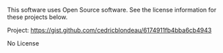 This software uses Open Source software. See the license information for these projects below.

Project: https://gist.github.com/cedricblondeau/6174911fb4bba6cb4943

No License
